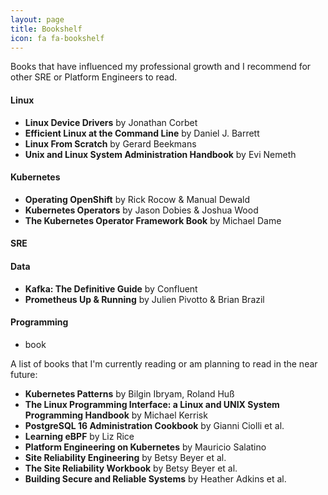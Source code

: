 ```yaml
---
layout: page
title: Bookshelf
icon: fa fa-bookshelf
---
```


Books that have influenced my professional growth and I recommend for other SRE or Platform Engineers to read.

#### Linux
* **Linux Device Drivers** by Jonathan Corbet
* **Efficient Linux at the Command Line** by Daniel J. Barrett
* **Linux From Scratch** by Gerard Beekmans
* **Unix and Linux System Administration Handbook** by Evi Nemeth

#### Kubernetes
* **Operating OpenShift** by Rick Rocow & Manual Dewald
* **Kubernetes Operators** by Jason Dobies & Joshua Wood
* **The Kubernetes Operator Framework Book** by Michael Dame

#### SRE

#### Data
* **Kafka: The Definitive Guide** by Confluent
* **Prometheus Up & Running** by Julien Pivotto & Brian Brazil

#### Programming
* book


A list of books that I'm currently reading or am planning to read in the near future:

* **Kubernetes Patterns** by Bilgin Ibryam, Roland Huß
* **The Linux Programming Interface: a Linux and UNIX System Programming Handbook** by Michael Kerrisk
* **PostgreSQL 16 Administration Cookbook** by Gianni Ciolli et al.
* **Learning eBPF** by Liz Rice
* **Platform Engineering on Kubernetes** by Mauricio Salatino
* **Site Reliability Engineering** by Betsy Beyer et al.
* **The Site Reliability Workbook** by Betsy Beyer et al.
* **Building Secure and Reliable Systems** by Heather Adkins et al.
